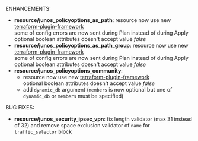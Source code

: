 <!-- markdownlint-disable-file MD013 MD041 -->
ENHANCEMENTS:

* **resource/junos_policyoptions_as_path**: resource now use new [terraform-plugin-framework](https://github.com/hashicorp/terraform-plugin-framework)  
  some of config errors are now sent during Plan instead of during Apply  
  optional boolean attributes doesn't accept value *false*  
* **resource/junos_policyoptions_as_path_group**: resource now use new [terraform-plugin-framework](https://github.com/hashicorp/terraform-plugin-framework)  
  some of config errors are now sent during Plan instead of during Apply  
  optional boolean attributes doesn't accept value *false*  
* **resource/junos_policyoptions_community**:
  * resource now use new [terraform-plugin-framework](https://github.com/hashicorp/terraform-plugin-framework)  
  optional boolean attributes doesn't accept value *false*  
  * add `dynamic_db` argument (`members` is now optional but one of `dynamic_db` or `members` must be specified)

BUG FIXES:

* **resource/junos_security_ipsec_vpn**: fix length validator (max 31 instead of 32) and remove space exclusion validator of `name` for `traffic_selector` block
